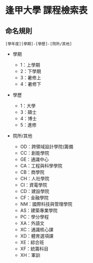 # 逢甲大學 課程檢索表

## 命名規則
```
[學年度][學期]-[學歷]-[院所/其他]
```
- 學期
  - 1：上學期 
  - 2：下學期 
  - 3：暑修上 
  - 4：暑修下
  
- 學歷
  - 1：大學 
  - 3：碩士 
  - 4：博士 
  - 5：進修    
  
- 院所/其他
  - OD：跨領域設計學院(籌備 
  - CC：創能學院 
  - GE：通識中心 
  - CA：工程與科學學院 
  - CB：商學院 
  - CH：人社學院 
  - CI：資電學院 
  - CD：建設學院 
  - CF：金融學院 
  - NM：國際科技與管理學院 
  - AS：建築專業學院 
  - PC：學分學程 
  - XA：外語文 
  - XC：通識核心課 
  - XD：體育選項課 
  - XE：綜合班 
  - XF：統籌科目 
  - XH：軍訓
